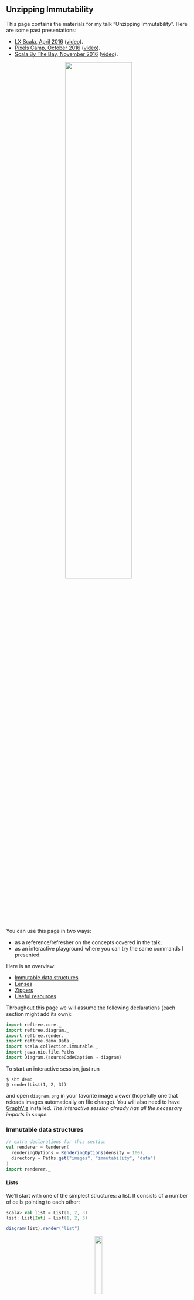 ## Unzipping Immutability

This page contains the materials for my talk “Unzipping Immutability”.
Here are some past presentations:

* [LX Scala, April 2016](http://www.lxscala.com/schedule/#session-2) ([video](https://vimeo.com/162214356)).
* [Pixels Camp, October 2016](https://github.com/PixelsCamp/talks/blob/master/unzipping-immutability_nick-stanchenko.md) ([video](https://www.youtube.com/watch?v=yeMvhuD689A)).
* [Scala By The Bay, November 2016](http://sched.co/7iTv) ([video](https://www.youtube.com/watch?v=dOj-wk5MQ3k)).

<p align="center">
  <a href="https://www.youtube.com/watch?v=dOj-wk5MQ3k" title="Watch the Scala By The Bay version">
    <img src="images/immutability/talk.png" width="60%" />
  </a>
</p>

You can use this page in two ways:

* as a reference/refresher on the concepts covered in the talk;
* as an interactive playground where you can try the same commands I presented.

Here is an overview:

* [Immutable data structures](#immutable-data-structures)
* [Lenses](#lenses)
* [Zippers](#zippers)
* [Useful resources](#useful-resources)

Throughout this page we will assume the following
declarations (each section might add its own):

```scala
import reftree.core._
import reftree.diagram._
import reftree.render._
import reftree.demo.Data._
import scala.collection.immutable._
import java.nio.file.Paths
import Diagram.{sourceCodeCaption ⇒ diagram}
```

To start an interactive session, just run

```
$ sbt demo
@ render(List(1, 2, 3))
```

and open `diagram.png` in your favorite image viewer (hopefully one that
reloads images automatically on file change). You will also need to have
[GraphViz](http://www.graphviz.org/) installed. *The interactive session
already has all the necessary imports in scope.*

### Immutable data structures

```scala
// extra declarations for this section
val renderer = Renderer(
  renderingOptions = RenderingOptions(density = 100),
  directory = Paths.get("images", "immutability", "data")
)
import renderer._
```

#### Lists

We’ll start with one of the simplest structures: a list.
It consists of a number of cells pointing to each other:

```scala
scala> val list = List(1, 2, 3)
list: List[Int] = List(1, 2, 3)
```

```scala
diagram(list).render("list")
```

<p align="center"><img src="images/immutability/data/list.png" width="20%" /></p>

Elements can be added to or removed from the front of the list with no effort,
because we can share the same cells across several lists.
This would not be possible with a mutable list,
since modifying the shared part would modify every data structure making use of it.

```scala
scala> val add = 0 :: list
add: List[Int] = List(0, 1, 2, 3)

scala> val remove = list.tail
remove: List[Int] = List(2, 3)
```

```scala
(diagram(list) + diagram(add) + diagram(remove)).render("lists")
```

<p align="center"><img src="images/immutability/data/lists.png" width="20%" /></p>

However we can’t easily add elements at the end of the list, since the last cell
is pointing to the empty list (`Nil`) and is immutable, i.e. cannot be changed.
Thus we are forced to create a new list every time:

```scala
Animation
  .startWith(List(1))
  .iterate(_ :+ 2, _ :+ 3, _ :+ 4)
  .build()
  .render("list-append", tweakAnimation = _.withOnionSkinLayers(3))
```

<p align="center"><img src="images/immutability/data/list-append.gif" width="40%" /></p>

This certainly does not look efficient compared to adding elements at the front:

```scala
Animation
  .startWith(List(1))
  .iterate(2 :: _, 3 :: _, 4 :: _)
  .build()
  .render("list-prepend")
```

<p align="center"><img src="images/immutability/data/list-prepend.gif" width="20%" /></p>

#### Queues

If we want to add elements on both sides efficiently, we need a different data structure: a queue.
The queue below, also known as a “Banker’s Queue”, has two lists: one for prepending and one for appending.

```scala
scala> val queue1 = Queue(1, 2, 3)
queue1: scala.collection.immutable.Queue[Int] = Queue(1, 2, 3)

scala> val queue2 = (queue1 :+ 4).tail
queue2: scala.collection.immutable.Queue[Int] = Queue(2, 3, 4)
```

```scala
(diagram(queue1) + diagram(queue2)).render("queues", _.withVerticalSpacing(1.2))
```

<p align="center"><img src="images/immutability/data/queues.png" width="40%" /></p>

This way we can add and remove elements very easily at both ends.
Except when we try to remove an element and the respective list is empty!
In this case the queue will rotate the other list to make use of its elements.
Although this operation is expensive, the usage pattern intended for a queue
makes it rare enough to yield great average (“ammortized”) performance:

```scala
Animation
  .startWith(Queue(1, 2, 3))
  .repeat(3)(_.iterate(2)(q ⇒ q :+ (q.max + 1)).iterate(2)(_.tail))
  .build(Diagram.toStringCaption(_).withAnchor("queue"))
  .render("queue")
```

<p align="center"><img src="images/immutability/data/queue.gif" width="40%" /></p>

#### Vectors

One downside common to both lists and queues we saw before is that to get an element by index,
we need to potentially traverse the whole structure. A `Vector` is a powerful data structure
addressing this shortcoming and available in Scala (among other languages, like Clojure).

Internally vectors utilize up to 6 layers of arrays, where 32 elements sit on the first layer,
1024 — on the second, 32^3 — on the third, etc.
Therefore getting any element by its index requires at most 6 pointer dereferences,
which can be deemed constant time (yes, the trick is that the number of elements that can
be stored is limited by 2^31).

The internal 32-element arrays form the basic structural sharing blocks.
For small vectors they will be recreated on most operations:

```scala
scala> val vector1 = (1 to 20).toVector
vector1: Vector[Int] = Vector(1, 2, 3, 4, 5, 6, 7, 8, 9, 10, 11, 12, 13, 14, 15, 16, 17, 18, 19, 20)

scala> val vector2 = vector1 :+ 21
vector2: scala.collection.immutable.Vector[Int] = Vector(1, 2, 3, 4, 5, 6, 7, 8, 9, 10, 11, 12, 13, 14, 15, 16, 17, 18, 19, 20, 21)
```

```scala
(diagram(vector1) + diagram(vector2)).render("vectors", _.withVerticalSpacing(2))
```

<p align="center"><img src="images/immutability/data/vectors.png" width="100%" /></p>

However as more layers leap into action, a huge chunk of the data can be shared:

```scala
scala> val vector1 = (1 to 100).toVector
vector1: Vector[Int] = Vector(1, 2, 3, 4, 5, 6, 7, 8, 9, 10, 11, 12, 13, 14, 15, 16, 17, 18, 19, 20, 21, 22, 23, 24, 25, 26, 27, 28, 29, 30, 31, 32, 33, 34, 35, 36, 37, 38, 39, 40, 41, 42, 43, 44, 45, 46, 47, 48, 49, 50, 51, 52, 53, 54, 55, 56, 57, 58, 59, 60, 61, 62, 63, 64, 65, 66, 67, 68, 69, 70, 71, 72, 73, 74, 75, 76, 77, 78, 79, 80, 81, 82, 83, 84, 85, 86, 87, 88, 89, 90, 91, 92, 93, 94, 95, 96, 97, 98, 99, 100)

scala> val vector2 = vector1 :+ 21
vector2: scala.collection.immutable.Vector[Int] = Vector(1, 2, 3, 4, 5, 6, 7, 8, 9, 10, 11, 12, 13, 14, 15, 16, 17, 18, 19, 20, 21, 22, 23, 24, 25, 26, 27, 28, 29, 30, 31, 32, 33, 34, 35, 36, 37, 38, 39, 40, 41, 42, 43, 44, 45, 46, 47, 48, 49, 50, 51, 52, 53, 54, 55, 56, 57, 58, 59, 60, 61, 62, 63, 64, 65, 66, 67, 68, 69, 70, 71, 72, 73, 74, 75, 76, 77, 78, 79, 80, 81, 82, 83, 84, 85, 86, 87, 88, 89, 90, 91, 92, 93, 94, 95, 96, 97, 98, 99, 100, 21)
```

```scala
(diagram(vector1) + diagram(vector2)).render("big-vectors", _.withVerticalSpacing(2))
```

<p align="center"><img src="images/immutability/data/big-vectors.png" width="100%" /></p>

If you want to know more, this structure is covered in great detail by Jean Niklas L’orange
[in his blog](http://hypirion.com/musings/understanding-persistent-vector-pt-1).
I also highly recommend watching [this talk](https://www.youtube.com/watch?v=pNhBQJN44YQ) by Daniel Spiewak.

#### Finger Trees

To conclude this section, I would like to share a slightly less popular, but beautifully designed
data structure called “finger tree” described in [this paper](http://www.cs.ox.ac.uk/ralf.hinze/publications/FingerTrees.pdf)
by Hinze and Paterson. Enjoy the read and this animation of a finger tree getting filled with some numbers:

```scala
import de.sciss.fingertree.{FingerTree, Measure}
import reftree.contrib.FingerTreeInstances._

implicit val measure = Measure.Indexed

Animation
  .startWith(FingerTree(1))
  .iterateWithIndex(21)((t, i) ⇒ t :+ (i + 1))
  .build(Diagram(_).withCaption("Finger Tree").withAnchor("tree"))
  .render("finger", _.withDensity(75).withVerticalSpacing(2))
```

<p align="center"><img src="images/immutability/data/finger.gif" width="100%" /></p>

### Lenses

So far we were looking into “standard” data structures,
but in our code we often have to deal with custom data structures comprising our domain model.
Updating this sort of data can be tricky if it’s immutable.
For case classes Scala gives us the `copy` method:

```scala
case class Employee(
  name: String,
  salary: Long
)
```

```scala
scala> employee
res6: reftree.demo.Data.Employee = Employee(Michael,4000)

scala> val raisedEmployee = employee.copy(salary = employee.salary + 10)
raisedEmployee: reftree.demo.Data.Employee = Employee(Michael,4010)
```

However once composition comes into play, the resulting nested immutable data structures
would require a lot of `copy` calls:

```scala
case class Employee(
  name: String,
  salary: Long
)

case class Startup(
  name: String,
  founder: Employee,
  team: List[Employee]
)
```

```scala
scala> startup
res7: reftree.demo.Data.Startup = Startup(Acme,Employee(Michael,4000),List(Employee(Adam,2100), Employee(Bella,2100), Employee(Chad,1980), Employee(Delia,1850)))

scala> val raisedFounder = startup.copy(
     |   founder = startup.founder.copy(
     |     salary = startup.founder.salary + 10
     |   )
     | )
raisedFounder: reftree.demo.Data.Startup = Startup(Acme,Employee(Michael,4010),List(Employee(Adam,2100), Employee(Bella,2100), Employee(Chad,1980), Employee(Delia,1850)))
```

```scala
// extra declarations for this section
import reftree.contrib.SimplifiedInstances.list
import reftree.contrib.OpticInstances._

val renderer = Renderer(
  renderingOptions = RenderingOptions(density = 100),
  directory = Paths.get("images", "immutability", "lenses")
)
import renderer._
```

```scala
(diagram(startup) + diagram(raisedFounder)).render("startup")
```

<p align="center"><img src="images/immutability/lenses/startup.png" width="100%" /></p>

Ouch!

A common solution to this problem is a “lens”.
In the simplest case a lens is a pair of functions to get and set a value of type `B` inside a value of type `A`.
It’s called a lens because it focuses on some part of the data and allows to update it.
For example, here is a lens that focuses on an employee’s salary
(using the excellent [Monocle library](https://github.com/julien-truffaut/Monocle)):

```scala
scala> import monocle.macros.GenLens
import monocle.macros.GenLens

scala> val salaryLens = GenLens[Employee](_.salary)
salaryLens: monocle.Lens[reftree.demo.Data.Employee,Long] = $anon$1@113a1bfe

scala> salaryLens.get(startup.founder)
res11: Long = 4000

scala> salaryLens.modify(s => s + 10)(startup.founder)
res12: reftree.demo.Data.Employee = Employee(Michael,4010)
```

```scala
diagram(OpticFocus(salaryLens, startup.founder)).render("salaryLens")
```

<p align="center"><img src="images/immutability/lenses/salaryLens.png" width="40%" /></p>

We can also define a lens that focuses on the startup’s founder:

```scala
scala> val founderLens = GenLens[Startup](_.founder)
founderLens: monocle.Lens[reftree.demo.Data.Startup,reftree.demo.Data.Employee] = $anon$1@31ad091e

scala> founderLens.get(startup)
res14: reftree.demo.Data.Employee = Employee(Michael,4000)
```

```scala
diagram(OpticFocus(founderLens, startup)).render("founderLens")
```

<p align="center"><img src="images/immutability/lenses/founderLens.png" width="100%" /></p>

It’s not apparent yet how this would help, but the trick is that lenses can be composed:

```scala
scala> val founderSalaryLens = founderLens composeLens salaryLens
founderSalaryLens: monocle.PLens[reftree.demo.Data.Startup,reftree.demo.Data.Startup,Long,Long] = monocle.PLens$$anon$1@22904293

scala> founderSalaryLens.get(startup)
res16: Long = 4000

scala> founderSalaryLens.modify(s => s + 10)(startup)
res17: reftree.demo.Data.Startup = Startup(Acme,Employee(Michael,4010),List(Employee(Adam,2100), Employee(Bella,2100), Employee(Chad,1980), Employee(Delia,1850)))
```

```scala
diagram(OpticFocus(founderSalaryLens, startup)).render("founderSalaryLens")
```

<p align="center"><img src="images/immutability/lenses/founderSalaryLens.png" width="100%" /></p>

One interesting thing is that lenses can focus on anything, not just direct attributes of the data.
Here is a traversal — a more generic kind of lens — that focuses on all vowels in a string:

```scala
diagram(OpticFocus(vowelTraversal, "example")).render("vowelTraversal")
```

<p align="center"><img src="images/immutability/lenses/vowelTraversal.png" width="40%" /></p>

We can use it to give our founder a funny name:

```scala
scala> val employeeNameLens = GenLens[Employee](_.name)
employeeNameLens: monocle.Lens[reftree.demo.Data.Employee,String] = $anon$1@1cf7fa42

scala> val founderVowelTraversal = founderLens composeLens employeeNameLens composeTraversal vowelTraversal
founderVowelTraversal: monocle.PTraversal[reftree.demo.Data.Startup,reftree.demo.Data.Startup,Char,Char] = monocle.PTraversal$$anon$2@dd77144

scala> founderVowelTraversal.modify(v => v.toUpper)(startup)
res20: reftree.demo.Data.Startup = Startup(Acme,Employee(MIchAEl,4000),List(Employee(Adam,2100), Employee(Bella,2100), Employee(Chad,1980), Employee(Delia,1850)))
```

```scala
diagram(OpticFocus(founderVowelTraversal, startup)).render("founderVowelTraversal")
```

<p align="center"><img src="images/immutability/lenses/founderVowelTraversal.png" width="100%" /></p>

So far we have replaced the `copy` boilerplate with a number of lens declarations.
However most of the time our goal is just to update data.

In Scala there is a great library called [quicklens](https://github.com/adamw/quicklens)
that allows to do exactly that, creating all the necessary lenses under the hood:

```scala
scala> import com.softwaremill.quicklens._
import com.softwaremill.quicklens._

scala> val raisedCeo = startup.modify(_.founder.salary).using(s => s + 10)
raisedCeo: reftree.demo.Data.Startup = Startup(Acme,Employee(Michael,4010),List(Employee(Adam,2100), Employee(Bella,2100), Employee(Chad,1980), Employee(Delia,1850)))
```

You might think this is approaching the syntax for updating mutable data,
but actually we have already surpassed it, since lenses are much more flexible:


```scala
scala> val raisedEveryone = startup.modifyAll(_.founder.salary, _.team.each.salary).using(s => s + 10)
raisedEveryone: reftree.demo.Data.Startup = Startup(Acme,Employee(Michael,4010),List(Employee(Adam,2110), Employee(Bella,2110), Employee(Chad,1990), Employee(Delia,1860)))
```


### Zippers

In our domain models we are often faced with recursive data structures.
Consider this example:

```scala
case class Employee(
  name: String,
  salary: Long
)

case class Hierarchy(
  employee: Employee,
  team: List[Hierarchy]
)

case class Company(
  name: String,
  hierarchy: Hierarchy
)
```

The `Hierarchy` class refers to itself.
Let’s grab a company object and display its hierarchy as a tree:

```scala
// extra declarations for this section
import zipper._
import reftree.contrib.SimplifiedInstances.option
import reftree.contrib.ZipperInstances._

val renderer = Renderer(
  renderingOptions = RenderingOptions(density = 100),
  directory = Paths.get("images", "immutability", "zippers")
)
import renderer._
```

```scala
diagram(company.hierarchy).render("company")
```

<p align="center"><img src="images/immutability/zippers/company.png" width="100%" /></p>

What if we want to navigate through this tree and modify it along the way?
We can use [lenses](#lenses), but the recursive nature of the tree allows for a better solution.

This solution is called a “Zipper”, and was introduced by Gérard Huet in 1997.
It consists of a “cursor” pointing to a location anywhere in the tree — “current focus”.
The cursor can be moved freely with operations like `moveDownLeft`, `moveRight`, `moveUp`, etc.
Current focus can be updated, deleted, or new nodes can be inserted to its left or right.
Zippers are immutable, and every operation returns a new Zipper.
All the changes made to the tree can be committed, yielding a new modified version of the original tree.

Here is how we would insert a new employee into the hierarchy:

```scala
val updatedHierarchy = Zipper(company.hierarchy).moveDownRight.moveDownRight.insertRight(newHire).commit
```

```scala
(diagram(company.hierarchy) + diagram(updatedHierarchy)).render("updatedHierarchy")
```

<p align="center"><img src="images/immutability/zippers/updatedHierarchy.png" width="100%" /></p>

My [zipper library](https://github.com/stanch/zipper#zipper--an-implementation-of-huets-zipper)
provides a few useful movements and operations.

Let’s consider a simpler recursive data structure:

```scala
case class Tree(x: Int, c: List[Tree] = List.empty)
```

and a simple tree:

```scala
scala> simpleTree
res26: reftree.demo.Data.Tree = Tree(1,List(Tree(2,List()), Tree(3,List()), Tree(4,List()), Tree(5,List(Tree(6,List()), Tree(7,List())))))
```

```scala
diagram(simpleTree).render("simpleTree")
```

<p align="center"><img src="images/immutability/zippers/simpleTree.png" width="50%" /></p>

When we wrap a Zipper around this tree, it does not look very interesting yet:

```scala
val zipper1 = Zipper(simpleTree)
```

```scala
(diagram(simpleTree) + diagram(zipper1)).render("zipper1")
```

<p align="center"><img src="images/immutability/zippers/zipper1.png" width="50%" /></p>

We can see that it just points to the original tree and has some other empty fields.
More specifically, a Zipper consists of four pointers:

```scala
case class Zipper[A](
  left: List[A],           // left siblings of the focus
  focus: A,                // the current focus
  right: List[A],          // right siblings of the focus
  top: Option[Zipper[A]]   // the parent zipper
)
```

In this case the focus is the root of the tree, which has no siblings,
and the parent zipper does not exist, since we are at the top level.

One thing we can do right away is modify the focus:

```scala
val zipper2 = zipper1.update(focus ⇒ focus.copy(x = focus.x + 99))
```

```scala
(diagram(simpleTree) + diagram(zipper1) + diagram(zipper2)).render("zipper2")
```

<p align="center"><img src="images/immutability/zippers/zipper2.png" width="50%" /></p>

We just created a new tree! To obtain it, we have to commit the changes:

```scala
val tree2 = zipper2.commit
```

```scala
(diagram(simpleTree) + diagram(tree2)).render("tree2")
```

<p align="center"><img src="images/immutability/zippers/tree2.png" width="50%" /></p>

If you were following closely,
you would notice that nothing spectacular happened yet:
we could’ve easily obtained the same result by modifying the tree directly:

```scala
val tree2b = simpleTree.copy(x = simpleTree.x + 99)

assert(tree2b == tree2)
```

The power of Zipper becomes apparent when we go one or more levels deep.
To move down the tree, we “unzip” it, separating the child nodes into
the focused node and its left and right siblings:

```scala
val zipper2 = zipper1.moveDownLeft
```

```scala
(diagram(zipper1) + diagram(zipper2)).render("zipper1+2")
```

<p align="center"><img src="images/immutability/zippers/zipper1+2.png" width="50%" /></p>

The new Zipper links to the old one,
which will allow us to return to the root of the tree when we are done applying changes.
This link however prevents us from seeing the picture clearly.
Let’s look at the second zipper alone:

```scala
diagram(zipper2).render("zipper2b")
```

<p align="center"><img src="images/immutability/zippers/zipper2b.png" width="50%" /></p>

Great! We have `2` in focus and `3, 4, 5` as right siblings. What happens if we move right a bit?

```scala
val zipper3 = zipper2.moveRightBy(2)
```

```scala
diagram(zipper3).render("zipper3")
```

<p align="center"><img src="images/immutability/zippers/zipper3.png" width="50%" /></p>

This is interesting! Notice that the left siblings are “inverted”.
This allows to move left and right in constant time, because the sibling
adjacent to the focus is always at the head of the list.

This also allows us to insert new siblings easily:

```scala
val zipper4 = zipper3.insertLeft(Tree(34))
```

```scala
diagram(zipper4).render("zipper4")
```

<p align="center"><img src="images/immutability/zippers/zipper4.png" width="50%" /></p>

And, as you might know, we can delete nodes and update the focus:

```scala
val zipper5 = zipper4.deleteAndMoveRight.set(Tree(45))
```

```scala
diagram(zipper5).render("zipper5")
```

<p align="center"><img src="images/immutability/zippers/zipper5.png" width="50%" /></p>

Finally, when we move up, the siblings at the current level are “zipped”
together and their parent node is updated:

```scala
val zipper6 = zipper5.moveUp
```

```scala
diagram(zipper6).render("zipper6")
```

<p align="center"><img src="images/immutability/zippers/zipper6.png" width="50%" /></p>

You can probably guess by now that `.commit` is a shorthand for going
all the way up (applying all the changes) and returning the focus:

```scala
val tree3a = zipper5.moveUp.focus
val tree3b = zipper5.commit

assert(tree3a == tree3b)
```

Here is an animation of the navigation process:

```scala
val movement = Animation
  .startWith(Zipper(Data.simpleTree))
  .iterate(
    _.moveDownLeft,
    _.moveRight, _.moveRight, _.moveRight,
    _.moveDownLeft,
    _.moveRight, _.moveLeft,
    _.top.get,
    _.moveLeft, _.moveLeft, _.moveLeft,
    _.top.get
  )

val trees = movement
  .build(z ⇒ Diagram(ZipperFocus(z, Data.simpleTree)).withCaption("Tree").withAnchor("tree"))
  .toNamespace("tree")

val zippers = movement
  .build(Diagram(_).withCaption("Zipper").withAnchor("zipper").withColor(2))
  .toNamespace("zipper")

(trees + zippers).render("tree+zipper")
```

<p align="center"><img src="images/immutability/zippers/tree+zipper.gif" /></p>

### Useful resources

#### Books, papers and talks

* [Purely functional data structures](http://www.amazon.com/Purely-Functional-Structures-Chris-Okasaki/dp/0521663504) by Chris Okasaki,
  and/or [his PhD thesis](https://www.cs.cmu.edu/~rwh/theses/okasaki.pdf) — *the* introduction to immutable data structures
* [What’s new in purely functional data structures since Okasaki](http://cstheory.stackexchange.com/a/1550) — an excellent StackExchange answer
  with pointers for further reading
* [Extreme cleverness](https://www.youtube.com/watch?v=pNhBQJN44YQ) by Daniel Spiewak — a superb talk
  covering several immutable data structures (implemented [here](https://github.com/djspiewak/extreme-cleverness))
* [Understanding Clojure’s Persistent Vectors, part 1](http://hypirion.com/musings/understanding-persistent-vector-pt-1)
  and [part 2](http://hypirion.com/musings/understanding-persistent-vector-pt-2) — a series of blog posts by Jean Niklas L’orange
* [Finger Trees](http://www.cs.ox.ac.uk/ralf.hinze/publications/FingerTrees.pdf) and
  [1-2 Brother Trees](http://www.cs.ox.ac.uk/ralf.hinze/publications/Brother12.pdf) described by Hinze and Paterson
* [Huet’s original Zipper paper](https://www.st.cs.uni-saarland.de/edu/seminare/2005/advanced-fp/docs/huet-zipper.pdf) — a great short read
  introducing the Zipper
* [Weaving a web](http://dspace.library.uu.nl/bitstream/handle/1874/2532/2001-33.pdf) by Hinze and Jeuring —
  another interesting Zipper-like approach

#### Scala libraries

* [zipper](https://github.com/stanch/zipper) — my Zipper implementation
* [Monocle](https://github.com/julien-truffaut/Monocle) — an “optics” library
* [Quicklens](https://github.com/adamw/quicklens) — a simpler way to update nested case classes
* [FingerTree](https://github.com/Sciss/FingerTree) — an implementation of the Finger Tree data structure
